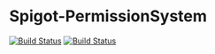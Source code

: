 # Spigot-PermissionSystem

[![Build Status](https://travis-ci.com/ursinn/Spigot-PermissionSystem.svg?branch=master)](https://travis-ci.com/ursinn/Spigot-PermissionSystem)
[![Build Status](https://ci.filli-it.ch/job/ursinn/job/Spigot-PermissionSystem/job/master/badge/icon)](https://ci.filli-it.ch/job/ursinn/job/Spigot-PermissionSystem/job/master/)
